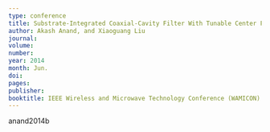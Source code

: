 ```yaml
---
type: conference
title: Substrate-Integrated Coaxial-Cavity Filter With Tunable Center Frequency and Reconfigurable Bandwidth
author: Akash Anand, and Xiaoguang Liu
journal:
volume:
number:
year: 2014
month: Jun.
doi:
pages:
publisher:
booktitle: IEEE Wireless and Microwave Technology Conference (WAMICON)
---
```


anand2014b
